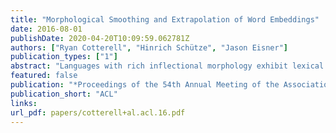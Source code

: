 ```yaml
---
title: "Morphological Smoothing and Extrapolation of Word Embeddings"
date: 2016-08-01
publishDate: 2020-04-20T10:09:59.062781Z
authors: ["Ryan Cotterell", "Hinrich Schütze", "Jason Eisner"]
publication_types: ["1"]
abstract: "Languages with rich inflectional morphology exhibit lexical data sparsity, since the word used to express a given concept will vary with the syntactic context. For instance, each count noun in Czech has 12 forms (where English uses only singular and plural). Even in large corpora, we are unlikely to observe all inflections of a given lemma. This reduces the vocabulary coverage of methods that induce continuous representations for words from distributional corpus information. We solve this problem by exploiting existing morphological resources that can enumerate a word’s component morphemes. We present a latent variable Gaussian graphical model that allows us to extrapolate continuous representations for words not observed in the training corpus, as well as smoothing the representations provided for the observed words. The latent variables represent embeddings of morphemes, which combine to create embeddings of words. Over several languages and training sizes, our model improves the embeddings for words, when evaluated on an analogy task, skip-gram predictive accuracy, and word similarity"
featured: false
publication: "*Proceedings of the 54th Annual Meeting of the Association for Computational Linguistics*"
publication_short: "ACL"
links:
url_pdf: papers/cotterell+al.acl.16.pdf
---
```


